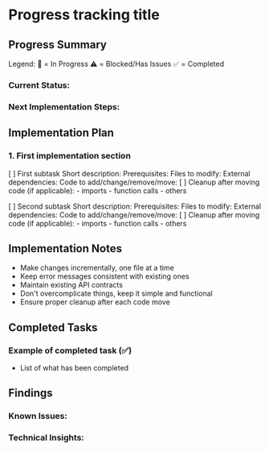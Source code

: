 # Progress tracking title

## Progress Summary

Legend:
🔄 = In Progress
⚠️ = Blocked/Has Issues
✅ = Completed

### Current Status:

### Next Implementation Steps:



## Implementation Plan

### 1. First implementation section

[ ] First subtask
   Short description:
   Prerequisites: 
   Files to modify:
   External dependencies:
   Code to add/change/remove/move:
   [ ] Cleanup after moving code (if applicable):
    - imports
    - function calls
    - others

[ ] Second subtask
   Short description:
   Prerequisites: 
   Files to modify:
   External dependencies:
   Code to add/change/remove/move:
   [ ] Cleanup after moving code (if applicable):
    - imports
    - function calls
    - others


## Implementation Notes
- Make changes incrementally, one file at a time
- Keep error messages consistent with existing ones
- Maintain existing API contracts
- Don't overcomplicate things, keep it simple and functional
- Ensure proper cleanup after each code move



## Completed Tasks

### Example of completed task (✅)
- List of what has been completed



## Findings

### Known Issues:

### Technical Insights: